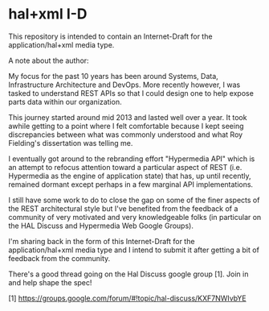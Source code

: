 # hal+xml I-D

This repository is intended to contain an Internet-Draft for the application/hal+xml media type.

A note about the author:

My focus for the past 10 years has been around Systems, Data, Infrastructure Architecture and DevOps. More recently however, I was tasked to understand REST APIs so that I could design one to help expose parts data within our organization.

This journey started around mid 2013 and lasted well over a year. It took awhile getting to a point where I felt comfortable because I kept seeing discrepancies between what was commonly understood and what Roy Fielding's dissertation was telling me.

I eventually got around to the rebranding effort "Hypermedia API" which is an attempt to refocus attention toward a particular aspect of REST (i.e. Hypermedia as the engine of application state) that has, up until recently, remained dormant except perhaps in a few marginal API implementations.

I still have some work to do to close the gap on some of the finer aspects of the REST architectural style but I've benefited from the feedback of a community of very motivated and very knowledgeable folks (in particular on the HAL Discuss and Hypermedia Web Google Groups).

I'm sharing back in the form of this Internet-Draft for the application/hal+xml media type and I intend to submit it after getting a bit of feedback from the community.

There's a good thread going on the Hal Discuss google group [1]. Join in and help shape the spec!

[1] https://groups.google.com/forum/#!topic/hal-discuss/KXF7NWIvbYE
